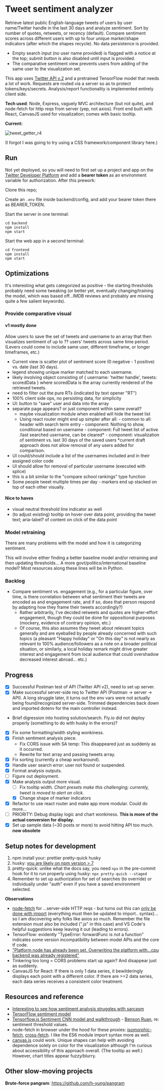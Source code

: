 # Tweet sentiment analyzer

Retrieve latest public English-language tweets of users by user name/Twitter handle in the last 30 days and analyze sentiment. Sort by number of quotes, retweets, or recency (default). Compare sentiment scores across different users with up to four unique marker/shape indicators (after which the shapes recycle). No data persistence is provided.
- Empty search input (no user name provided) is flagged with a notice at the top; submit button is also disabled until input is provided.
- The comparative sentiment view prevents users from adding of the same user to the visualization set.

This app uses [Twitter API v.2](https://developer.twitter.com/en/docs/twitter-api) and a pretrained TensorFlow model that needs a lot of work. Requests are routed via a server so as to protect tokens/keys/secrets. Analysis/report functionality is implemented entirely client side.

**Tech used**: Node, Express, vaguely MVC architecture (but not quite), and node-fetch for http reqs from server (yep, not axios). Front end built with React, CanvasJS used for visualization; comes with basic tooltip.

**Current:**

![tweet_getter_r4](https://user-images.githubusercontent.com/102257735/193480968-e2f51b98-765a-4830-a3b0-350acfaed836.png)

(I forgot I was going to try using a CSS framework/component library here.)

## Run

Not yet deployed, so you will need to first set up a project and app on the [Twitter Developer Platform](https://developer.twitter.com/en/docs/apps/overview) and add a **bearer token** as an environment variable for authorization. After this prework:

Clone this repo;

Create an `.env` file inside backend/config, and add your bearer token there as BEARER_TOKEN.

Start the server in one terminal:

```
cd backend
npm install
npm start
```

Start the web app in a second terminal:

```
cd frontend
npm install
npm start
```

## Optimizations

It's interesting what gets categorized as positive - the starting thresholds probably need some tweaking (or better yet, eventually changing/training the model, which was based off...IMDB reviews and probably are missing quite a few salient keywords).

### Provide comparative visual 
#### v1 mostly done
Allow users to save the set of tweets and username to an array that then visualizes sentiment of up to ?? users' tweets across same time period. (Levers could come to include same user, different timeframe, or longer timeframes, etc.)

- Current view is scatter plot of sentiment score (0 negative - 1 positive) vs. date (last 30 days).
- legend showing unique marker matched to each username.
- likely involving object consisting of { username: 'twitter handle', tweets: scoredData } where scoredData is the array currently rendered of the retrieved tweets.
- need to filter out the pure RTs (indicated by text opener "RT")
- 100% client side ops, no persisting data, for simplicity
- UI: button to "save" user and data into the array
- separate page appears? or just component within same overall?
  - maybe visualization module when enabled will hide the tweet list
  - Using react router might end up simpler after all: - common to all: header with search term entry - component: Nothing to show, conditional based on username - component: Full tweet list of active /last searched username, can be cleared* - component: visualization of sentiment vs. last 30 days of the saved users
    *current draft approach does not allow removal of any users added for comparison.
- UI could/should include a list of the usernames included and in their assigned color code
- UI should allow for removal of particular username (executed with splice)
- this is a bit similar to the "compare school rankings" type function
- Some people tweet multiple times per day - markers end up stacked on top of each other visually.

#### Nice to haves

- visual neutral threshold line indicator as well
- (to adjust existing) tooltip on hover over data point, providing the tweet text; aria-label? of content on click of the data point

### Model retraining
There are many problems with the model and how it is categorizing sentiment.

This will involve either finding a better baseline model and/or retraining and then updating thresholds... A more govt/politics/international baseline model? Most resources along these lines will be in Python.

### Backlog

- Compare sentiment vs. engagement (e.g., for a particular figure, over time, is there correlation between what sentiment their tweets are encoded as and engagement rate, and if so, does that person respond by adapting how they frame their tweets accordingly?)
  - Rather arbitrarily, I've decided retweets and quotes are higher-effort engagement, though they could be done for oppositional purposes (mockery, evidence of contrary opinion, etc.)
  - Of course, this also assumes they tweet about relevant topics generally and are eyeballed by people already concerned with such topics (a pleasant "Happy holiday" or "On this day" is not nearly as relevant to 100% audience/followers as a note on a broader political situation, or similarly, a local holiday remark might drive greater interest and engagement from local audience that could overshadow decreased interest abroad... etc.)

## Progress

- [x] Successful Postman test of API (Twitter API v2), need to set up server.
- [x] Make successful server-side req to Twitter API (Postman -> server -> API). A long struggle later, it turns out the env vars were not actually being found/recognized server-side. Trimmed dependencies back down and imported dotenv for the main controller instead.
- Brief digression into hosting solution/search. Fly.io did not deploy properly (something to do with husky in the errors)?
- [x] Fix some formatting/width styling wonkiness.
- [x] Finish sentiment analysis piece.
  - Fix CORS issue with SA temp: This disappeared just as suddenly as it occurred.
  - Rewrite for text array and passing tweets array.
- [x] Fix sorting (currently a cheap workaround).
- [x] Handle user search error: user not found or suspended.
- [x] Format analysis outputs.
- [ ] Figure out deployment.
- [x] Make analysis output more visual. 
  - [ ] Fix tooltip width. _Chart presets make this challenging; currently, tweet is moved to alert on click._
  - [x] Change shape of marker indicators
- [x] Refactor to use react router and make app more modular. Could do more...
- [ ] PRIORITY: Debug display logic and chart wonkiness. **This is more of the actual conversion for display.**
- [x] Set up sample data (~30 posts or more) to avoid hitting API too much. **now obsolete**

## Setup notes for development

1. npm install your: prettier pretty-quick husky
2. husky: [you are likely on npm version > 7](https://dev.to/maithanhdanh/configuration-for-husky-pre-commit-1fo5)
3. pretty-quick: unlike what the docs say, you need `npx` in the pre-commit hook for it to run properly using husky: `npx pretty-quick --staged`
4. Remember to set up authorization for set of searches (to override) or individually under "auth" even if you have a saved environment selected.

**Observations**

- [node-fetch](https://github.com/node-fetch/node-fetch/tree/2.x#readme) for ...server-side HTTP reqs - but turns out this can [only be done with import](https://stackoverflow.com/questions/69081410/error-err-require-esm-require-of-es-module-not-supported) (everything must then be updated to import.. syntax)... so I am discovering why folks like axios so much. Remember the file extension must also be included (".js" in this case) and VS Code's helpful suggestions keep leaving it out (leading to errors).
- TensorFlow: evidently "TypeError: forwardFunc is not a function" indicates some version incompatibility between model APIs and the core tf code.
- ["Platform node has already been set. Overwriting the platform with…cpu backend was already registered"](https://discuss.tensorflow.org/t/platform-node-has-already-been-set-overwriting-the-platform-with-cpu-backend-was-already-registered/4978)
- Tinkering too long = CORS problems start up again? And disappear just as suddenly.
- CanvasJS for React: If there is only 1 data series, it bewilderingly displays each point with a different color. If there are >=2 data series, each data series receives a consistent color treatment.

## Resources and reference

- [Interesting to see how sentiment analysis struggles with sarcasm](https://www.csc2.ncsu.edu/faculty/healey/tweet_viz/)
- [TensorFlow sentiment model](https://github.com/tensorflow/tfjs-examples/tree/master/sentiment)
- [Tensorflow.js Sentiment CNN model and walkthrough](https://towardsdatascience.com/twitter-sentiment-analysis-with-node-js-ae1ed8dd8fa7) - [Benson Ruan](https://github.com/bensonruan/), re: sentiment threshold values.
- node-fetch in browser under the hood for these proxies: [isomorphic-fetch](https://www.npmjs.com/package/isomorphic-fetch), [cross-fetch](https://github.com/lquixada/cross-fetch#why-not-isomorphic-fetch). I like the ES6 module import syntax more as well.
- [canvas.js](https://canvasjs.com/react-charts/scatter-point-chart-custom-marker/) could work. Unique shapes can help with avoiding dependence solely on color for the visualization although I'm curious about accessibility of this approach overall. (The tooltip as well.) However, chart titles appear fuzzy/blurry.

## Other slow-moving projects

**Brute-force pangram**: https://github.com/h-yung/pangram
